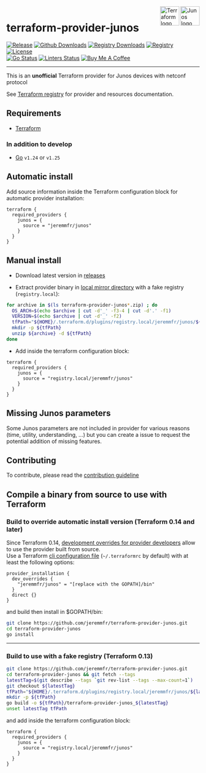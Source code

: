 <!-- markdownlint-disable-file MD013 MD033 MD041 -->
<div>
<a href="https://www.juniper.net"><img src=".github/junos-os.png" alt="Junos logo" title="Junos" align="right" height="50" /></a>
<a href="https://developer.hashicorp.com/terraform"><img src=".github/terraform.png" alt="Terraform logo" title="Terraform" align="right" height="50" /></a>
</div>

# terraform-provider-junos

<!-- markdownlint-disable -->
[![Release](https://img.shields.io/github/v/release/jeremmfr/terraform-provider-junos)](https://github.com/jeremmfr/terraform-provider-junos/releases)
[![Github Downloads](https://img.shields.io/github/downloads/jeremmfr/terraform-provider-junos/total?logo=github&label=github%20downloads
)](https://github.com/jeremmfr/terraform-provider-junos/releases)
[![Registry Downloads](https://img.shields.io/terraform/provider/dt/713?logo=terraform&label=registry%20downloads)](https://registry.terraform.io/providers/jeremmfr/junos)
[![Registry](https://img.shields.io/badge/registry-doc%40latest-lightgrey?logo=terraform)](https://registry.terraform.io/providers/jeremmfr/junos/latest/docs)
[![License](https://img.shields.io/badge/license-MIT-blue.svg)](https://github.com/jeremmfr/terraform-provider-junos/blob/main/LICENSE)  
[![Go Status](https://github.com/jeremmfr/terraform-provider-junos/actions/workflows/go.yml/badge.svg)](https://github.com/jeremmfr/terraform-provider-junos/actions/workflows/go.yml)
[![Linters Status](https://github.com/jeremmfr/terraform-provider-junos/actions/workflows/linters.yml/badge.svg)](https://github.com/jeremmfr/terraform-provider-junos/actions/workflows/linters.yml)
[![Buy Me A Coffee](https://img.shields.io/badge/buy%20me%20a%20coffee-donate-yellow.svg)](https://www.buymeacoffee.com/jeremmfr)
<!-- markdownlint-restore -->

---

This is an **unofficial** Terraform provider for Junos devices with netconf protocol

See [Terraform registry](https://registry.terraform.io/providers/jeremmfr/junos)
for provider and resources documentation.

## Requirements

- [Terraform](https://developer.hashicorp.com/terraform/install)

### In addition to develop

- [Go](https://go.dev/doc/install) `v1.24` or `v1.25`

## Automatic install

Add source information inside the Terraform configuration block for automatic provider installation:

```hcl
terraform {
  required_providers {
    junos = {
      source = "jeremmfr/junos"
    }
  }
}
```

## Manual install

- Download latest version in [releases](https://github.com/jeremmfr/terraform-provider-junos/releases)

- Extract provider binary in
[local mirror directory](https://developer.hashicorp.com/terraform/cli/config/config-file#implied-local-mirror-directories)
with a fake registry (`registry.local`):

```bash
for archive in $(ls terraform-provider-junos*.zip) ; do
  OS_ARCH=$(echo $archive | cut -d'_' -f3-4 | cut -d'.' -f1)
  VERSION=$(echo $archive | cut -d'_' -f2)
  tfPath="${HOME}/.terraform.d/plugins/registry.local/jeremmfr/junos/${VERSION}/${OS_ARCH}/"
  mkdir -p ${tfPath}
  unzip ${archive} -d ${tfPath}
done
```

- Add inside the terraform configuration block:

```hcl
terraform {
  required_providers {
    junos = {
      source = "registry.local/jeremmfr/junos"
    }
  }
}
```

## Missing Junos parameters

Some Junos parameters are not included in provider for various reasons
(time, utility, understanding, ...) but you can create a issue
to request the potential addition of missing features.

## Contributing

To contribute, please read the [contribution guideline](.github/CONTRIBUTING.md)

## Compile a binary from source to use with Terraform

### Build to override automatic install version (Terraform 0.14 and later)

Since Terraform 0.14,
[development overrides for provider developers](https://developer.hashicorp.com/terraform/cli/config/config-file#development-overrides-for-provider-developers)
allow to use the provider built from source.  
Use a Terraform [cli configuration file](https://developer.hashicorp.com/terraform/cli/config/config-file)
(`~/.terraformrc` by default) with at least the following options:

```hcl
provider_installation {
  dev_overrides {
    "jeremmfr/junos" = "[replace with the GOPATH]/bin"
  }
  direct {}
}
```

and build then install in $GOPATH/bin:

```bash
git clone https://github.com/jeremmfr/terraform-provider-junos.git
cd terraform-provider-junos
go install
```

---

### Build to use with a fake registry (Terraform 0.13)

```bash
git clone https://github.com/jeremmfr/terraform-provider-junos.git
cd terraform-provider-junos && git fetch --tags
latestTag=$(git describe --tags `git rev-list --tags --max-count=1`)
git checkout ${latestTag}
tfPath="${HOME}/.terraform.d/plugins/registry.local/jeremmfr/junos/${latestTag:1}/$(go env GOOS)_$(go env GOARCH)/"
mkdir -p ${tfPath}
go build -o ${tfPath}/terraform-provider-junos_${latestTag}
unset latestTag tfPath
```

and add inside the terraform configuration block:

```hcl
terraform {
  required_providers {
    junos = {
      source = "registry.local/jeremmfr/junos"
    }
  }
}
```
